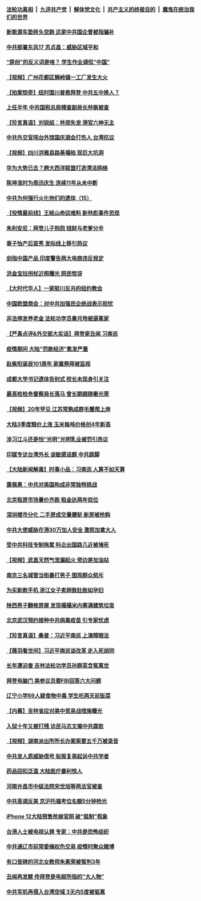 

####  [法轮功真相](../../../../basic/blob/master/README.md?t=10191602) &nbsp;|&nbsp; [九评共产党](../../../../9ping.md/blob/master/README.md?t=10191602) &nbsp;|&nbsp; [解体党文化](../../../../jtdwh.md/blob/master/README.md?t=10191602)  &nbsp;|&nbsp; [共产主义的终极目的](../../../../gczydzjmd.md/blob/master/README.md?t=10191602) &nbsp;|&nbsp; [魔鬼在统治我们的世界](../../../../mgztzwmdsj.md/blob/master/README.md?t=10191602) 

#### [新能源车垫砖头空跑 这家中共国企曾被指骗补](../pages/nsc413/n12485038.md?t=10191602) 

#### [中共部署东风17 苏贞昌：威胁区域平和](../pages/nsc413/n12485685.md?t=10191602) 

#### [“原创”的反义词是啥？ 学生作业调侃“中国”](../pages/nsc413/n12485912.md?t=10191602) 

#### [【视频】广州花都区狮岭镇一工厂发生大火](../pages/nsc413/n12485812.md?t=10191602) 

#### [【拍案惊奇】纽时围川普救拜登 中共五中换人？](../pages/nsc413/n12485538.md?t=10191602) 

#### [上任半年 中共国税总局稽查副局长林枫被查](../pages/nsc413/n12485592.md?t=10191602) 

#### [【珍言真语】刘锐绍：林郑失宠 港官六神无主](../pages/nsc413/n12484638.md?t=10191602) 

#### [中共外交官闯台外馆国庆酒会打伤人 台湾抗议](../pages/nsc413/n12485477.md?t=10191602) 

#### [【视频】四川洪雅县路基塌陷 现巨大坑洞](../pages/nsc413/n12485488.md?t=10191602) 


#### [华为大势已去？跨大西洋联盟打造清洁网络](../pages/nsc413/n12485442.md?t=10191602) 

#### [陈坤准时为周迅庆生 连续11年从未中断](../pages/nsc413/n12485042.md?t=10191602) 

#### [中共为何强行火化他们的遗体（15）](../pages/nsc413/n12485050.md?t=10191602) 

#### [【役情最前线】王岐山命运难料 新林彪事件恐现](../pages/nsc413/n12484807.md?t=10191602) 

#### [朱利安尼：拜登儿子抱怨 钱财与老爹分半](../pages/nsc413/n12485086.md?t=10191602) 

#### [章子怡产后首秀 发际线上移引热议](../pages/nsc413/n12484953.md?t=10191602) 

#### [剑指中国产品 印度警告两大电商违反规定](../pages/nsc413/n12484970.md?t=10191602) 

#### [洪金宝拄拐杖近照曝光 网民惊讶](../pages/nsc413/n12484792.md?t=10191602) 

#### [【大时代华人】一家挺川反共的纽约教会](../pages/nsc413/n12484566.md?t=10191602) 

#### [中国欧盟商会：对中共加强民企统战表示担忧](../pages/nsc413/n12484864.md?t=10191602) 

#### [非法停发养老金 法轮功学员秦月玲被逼离家](../pages/nsc413/n12484176.md?t=10191602) 

#### [【严真点评&外交部大实话】拜登家丑闻 习南巡](../pages/nsc413/n12484332.md?t=10191602) 

#### [疫情期间 大陆“罚款经济”愈发严重](../pages/nsc413/n12484524.md?t=10191602) 

#### [赵紫阳诞辰101周年 家属祭拜被监视](../pages/nsc413/n12484723.md?t=10191602) 

#### [成都大学书记遗体告别式 校长未现身引关注](../pages/nsc413/n12484334.md?t=10191602) 

#### [最高检检务督察局长落马 曾长期跟随秦光荣](../pages/nsc413/n12484455.md?t=10191602) 

#### [【视频】20年罕见 江苏常熟成群毛蟹爬上岸](../pages/nsc413/n12484378.md?t=10191602) 

#### [大陆3季度粮价上涨 玉米每吨价格创4年新高](../pages/nsc413/n12484237.md?t=10191602) 

#### [涉习江斗还是怕“光明”光明乳业被罚引热议](../pages/nsc413/n12484117.md?t=10191602) 

#### [印媒专访台湾外长 谈敏感话题 中共跳脚](../pages/nsc413/n12484354.md?t=10191602) 

#### [【大陆新闻解毒】时事小品：习南巡 人算不如天算](../pages/nsc413/n12484351.md?t=10191602) 

#### [蓬佩奥：中共对美国构成非常独特挑战](../pages/nsc413/n12483656.md?t=10191602) 

#### [北京租房市场量价齐跌 租金达两年低位](../pages/nsc413/n12484144.md?t=10191602) 

#### [深圳楼市分化 二手房成交量腰斩 新房被抢购](../pages/nsc413/n12483899.md?t=10191602) 

#### [中共大使威胁在港30万加人安全 激怒加拿大人](../pages/nsc413/n12484118.md?t=10191602) 

#### [受中共科技专制拖累 科企出国路几近被堵死](../pages/nsc413/n12476425.md?t=10191602) 


#### [【视频】武昌天然气泄漏起火 旁边是加油站](../pages/nsc413/n12484051.md?t=10191602) 

#### [南京三名城管当街暴打男子 围观群众怒斥](../pages/nsc413/n12484047.md?t=10191602) 

#### [为买新款手机 浙江女子卖卵致肚胀如孕妇](../pages/nsc413/n12483966.md?t=10191602) 

#### [陕西男子翻修房屋 发现榻榻米内塞满建筑垃圾](../pages/nsc413/n12483901.md?t=10191602) 

#### [北京武汉预约接种中共病毒疫苗 引专家忧虑](../pages/nsc413/n12483776.md?t=10191602) 

#### [【珍言真语】桑普：习近平南巡 上演障眼法](../pages/nsc413/n12483231.md?t=10191602) 

#### [【薇羽看世间】习近平南巡谈改革 走入死胡同](../pages/nsc413/n12485056.md?t=10191602) 

#### [长年遭迫害 吉林法轮功学员孙群英含冤离世](../pages/nsc413/n12483233.md?t=10191602) 

#### [拜登电脑门 美参议员要FBI回答六大问题](../pages/nsc413/n12483509.md?t=10191602) 

#### [辽宁小学69人疑食物中毒 学生吃两天前饭菜](../pages/nsc413/n12483487.md?t=10191602) 

#### [【内幕】吉林省应对美中贸易战措施曝光](../pages/nsc413/n12474852.md?t=10191602) 

#### [入狱十年又被打残 访民马志文揭中共腐败](../pages/nsc413/n12482046.md?t=10191602) 

#### [【视频】湖南派出所所长办案索要五千万被录音](../pages/nsc413/n12483405.md?t=10191602) 

#### [中共发人质威胁信号 拟报复美起诉中共学者](../pages/nsc413/n12483109.md?t=10191602) 

#### [药品回扣泛滥 大陆医疗暴利惊人](../pages/nsc413/n12483388.md?t=10191602) 

#### [河南许昌市中级法院宋世旭等两法官被查](../pages/nsc413/n12482834.md?t=10191602) 

#### [中共高调反美 京沪托福考位名额5分钟抢光](../pages/nsc413/n12483265.md?t=10191602) 

#### [iPhone 12大陆预售抢崩官网 破“抵制”假象](../pages/nsc413/n12483240.md?t=10191602) 

#### [台港人士被电视认罪 专家：中共是恐怖组织](../pages/nsc413/n12482659.md?t=10191602) 

#### [中共通辽市前常委搞权色交易 疫情时聚众赌博](../pages/nsc413/n12483031.md?t=10191602) 

#### [有口皆碑的河北女教师朱素荣被冤判3年](../pages/nsc413/n12478438.md?t=10191602) 

#### [丑闻再发酵 传拜登是电邮所指的“大人物”](../pages/nsc413/n12483050.md?t=10191602) 

#### [中共军机再侵入台湾空域 3天内5度被驱离](../pages/nsc413/n12482995.md?t=10191602) 

